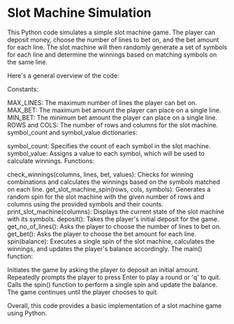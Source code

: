 # Slot Machine Simulation

This Python code simulates a simple slot machine game. The player can deposit money, choose the number of lines to bet on, and the bet amount for each line. The slot machine will then randomly generate a set of symbols for each line and determine the winnings based on matching symbols on the same line.

Here's a general overview of the code:

Constants:

MAX_LINES: The maximum number of lines the player can bet on.
MAX_BET: The maximum bet amount the player can place on a single line.
MIN_BET: The minimum bet amount the player can place on a single line.
ROWS and COLS: The number of rows and columns for the slot machine.
symbol_count and symbol_value dictionaries:

symbol_count: Specifies the count of each symbol in the slot machine.
symbol_value: Assigns a value to each symbol, which will be used to calculate winnings.
Functions:

check_winnings(columns, lines, bet, values): Checks for winning combinations and calculates the winnings based on the symbols matched on each line.
get_slot_machine_spin(rows, cols, symbols): Generates a random spin for the slot machine with the given number of rows and columns using the provided symbols and their counts.
print_slot_machine(columns): Displays the current state of the slot machine with its symbols.
deposit(): Takes the player's initial deposit for the game.
get_no_of_lines(): Asks the player to choose the number of lines to bet on.
get_bet(): Asks the player to choose the bet amount for each line.
spin(balance): Executes a single spin of the slot machine, calculates the winnings, and updates the player's balance accordingly.
The main() function:

Initiates the game by asking the player to deposit an initial amount.
Repeatedly prompts the player to press Enter to play a round or 'q' to quit.
Calls the spin() function to perform a single spin and update the balance.
The game continues until the player chooses to quit.

Overall, this code provides a basic implementation of a slot machine game using Python.
